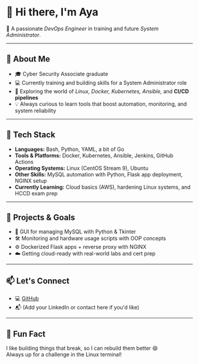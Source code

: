 # 👋 Hi there, I'm Aya

🎯 A passionate *DevOps Engineer* in training and future *System Administrator*.

---

## 🚀 About Me

- 🎓 Cyber Security Associate graduate  
- 💻 Currently training and building skills for a System Administrator role  
- 🐧 Exploring the world of *Linux, Docker, Kubernetes, Ansible,* and **CI/CD pipelines**
- 💡 Always curious to learn tools that boost automation, monitoring, and system reliability

---

## 🧰 Tech Stack

- **Languages:** Bash, Python, YAML, a bit of Go  
- **Tools & Platforms:** Docker, Kubernetes, Ansible, Jenkins, GitHub Actions  
- **Operating Systems:** Linux (CentOS Stream 9), Ubuntu  
- **Other Skills:** MySQL automation with Python, Flask app deployment, NGINX setup  
- **Currently Learning:** Cloud basics (AWS), hardening Linux systems, and HCCD exam prep

---

## 📌 Projects & Goals

- 🐬 GUI for managing MySQL with Python & Tkinter  
- 🛠️ Monitoring and hardware usage scripts with OOP concepts  
- ⚙️ Dockerized Flask apps + reverse proxy with NGINX  
- ☁️ Getting cloud-ready with real-world labs and cert prep  

---

## 📫 Let's Connect

- 💻 [GitHub](https://github.com/aya-63)
- 📬 (Add your LinkedIn or contact here if you'd like)

---

## 💬 Fun Fact

I like building things that break, so I can rebuild them better 😄  
Always up for a challenge in the Linux terminal!
